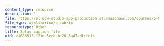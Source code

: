 ```yaml
---
content_type: resource
description: ''
file: https://ol-ocw-studio-app-production.s3.amazonaws.com/courses/5-95j-teaching-college-level-science-and-engineering-fall-2015/e4683515f23e5ecbbf268a47ad1cfcfc_zoa2pKYp_fk.srt
file_type: application/x-subrip
resourcetype: Other
title: 3play caption file
uid: e4683515-f23e-5ecb-bf26-8a47ad1cfcfc
---
```

